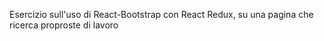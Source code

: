 Esercizio sull'uso di React-Bootstrap con React Redux, su una pagina che ricerca proproste di lavoro
